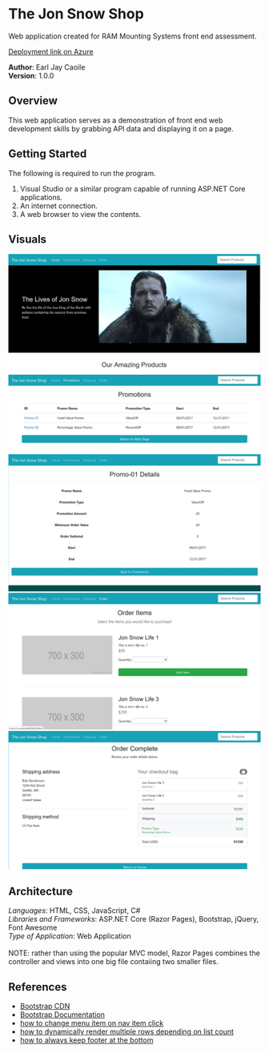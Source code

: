 # The Jon Snow Shop
Web application created for RAM Mounting Systems front end assessment.<br/>

[Deployment link on Azure](https://jonsnowstore.azurewebsites.net/)

**Author**: Earl Jay Caoile <br />
**Version**: 1.0.0

## Overview
This web application serves as a demonstration of front end web 
development skills by grabbing API data and displaying it on a page.

## Getting Started
The following is required to run the program.
1. Visual Studio or a similar program capable of running ASP.NET Core applications.
2. An internet connection.
3. A web browser to view the contents.

## Visuals
![home sample](./wwwroot/assets/JSShop-SS1.JPG) <br />
![promotions](./wwwroot/assets/JSShop-SS2.JPG) <br />
![promotion details](./wwwroot/assets/JSShop-SS3.JPG) <br />
![order index](./wwwroot/assets/JSShop-SS4.JPG) <br />
![order complete](./wwwroot/assets/JSShop-SS5.JPG) <br />

## Architecture
*Languages*: HTML, CSS, JavaScript, C# <br />
*Libraries and Frameworks*: ASP.NET Core (Razor Pages), Bootstrap, jQuery, Font Awesome <br />
*Type of Application*: Web Application <br /> <br />
NOTE: rather than using the popular MVC model, Razor Pages combines the controller 
and views into one big file contaiing two smaller files. <br />

## References
- [Bootstrap CDN](https://www.bootstrapcdn.com/)
- [Bootstrap Documentation](https://getbootstrap.com/docs/4.1/getting-started/introduction/)
- [how to change menu item on nav item click](https://stackoverflow.com/questions/41660461/add-active-class-to-section-of-menu)
- [how to dynamically render multiple rows depending on list count](https://www.jerriepelser.com/blog/approaches-when-rendering-list-using-bootstrap-grid-system/)
- [how to always keep footer at the bottom](https://css-tricks.com/couple-takes-sticky-footer/)